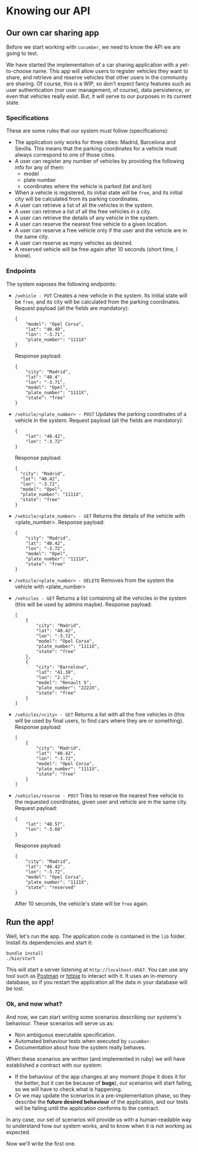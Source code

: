 # Knowing our API

## Our own car sharing app

Before we start working with `cucumber`, we need to know the API we are going to test.

We have started the implementation of a car sharing application with a yet-to-choose name. This app will allow users to register vehicles they want to share, and retrieve and reserve vehicles that other users in the community are sharing. Of course, this is a WIP, so don't expect fancy features such as user authentication (nor user management, of course), data persistence, or even that vehicles really exist. But, it will serve to our purposes in its current state.

### Specifications

These are some rules that our system must follow (specifications):

* The application only works for three cities: Madrid, Barcelona and Sevilla. This means that the parking coordinates for a vehicle must always correspond to one of those cities.
* A user can register any number of vehicles by providing the following info for any of them:
  - model
  - plate number
  - coordinates where the vehicle is parked (lat and lon)
* When a vehicle is registered, its initial state will be `free`, and its initial city will be calculated from its parking coordinates.
* A user can retrieve a list of all the vehicles in the system.
* A user can retrieve a list of all the free vehicles in a city.
* A user can retrieve the details of any vehicle in the system.
* A user can reserve the nearest free vehicle to a given location.
* A user can reserve a free vehicle only if the user and the vehicle are in the same city.
* A user can reserve as many vehicles as desired.
* A reserved vehicle will be free again after 10 seconds (short time, I know).

### Endpoints

The system exposes the following endpoints:

- `/vehicle - PUT`
  Creates a new vehicle in the system. Its initial state will be `free`, and its city will be calculated from the parking coordinates.
  Request payload (all the fields are mandatory):
  ```
  {
      "model": "Opel Corsa",
      "lat": "40.40",
      "lon": "-3.71",
      "plate_number": "1111X"
  }
  ```
  Response payload:
  ```
  {
      "city": "Madrid",
      "lat": "40.4",
      "lon": "-3.71",
      "model": "Opel",
      "plate_number": "1111X",
      "state": "free"
  }  
  ```

- `/vehicle/<plate_number> - POST`
  Updates the parking coordinates of a vehicle in the system.
  Request payload (all the fields are mandatory):
  ```
  {
      "lat": "40.42",
      "lon": "-3.72"
  }
  ```
  Response payload:
  ```
  {
    "city": "Madrid",
    "lat": "40.42",
    "lon": "-3.72",
    "model": "Opel",
    "plate_number": "1111X",
    "state": "free"
  }
  ```

- `/vehicle/<plate_number> - GET`
  Returns the details of the vehicle with <plate_number>.
  Response payload:
  ```
  {
      "city": "Madrid",
      "lat": "40.42",
      "lon": "-3.72",
      "model": "Opel",
      "plate_number": "1111X",
      "state": "free"
  }
  ```

- `/vehicle/<plate_number> - DELETE`
  Removes from the system the vehicle with <plate_number>

- `/vehicles - GET`
  Returns a list containing all the vehicles in the system (this will be used by admins maybe).
  Response payload:
  ```
  [
      {
          "city": "Madrid",
          "lat": "40.42",
          "lon": "-3.72",
          "model": "Opel Corsa",
          "plate_number": "1111X",
          "state": "free"
      },
      {
          "city": "Barcelona",
          "lat": "41.38",
          "lon": "2.17",
          "model": "Renault 5",
          "plate_number": "2222X",
          "state": "free"
      }
  ]
  ```

- `/vehicles/<city> - GET`
  Returns a list with all the free vehicles in <city> (this will be used by final users, to find cars where they are or something).
  Response payload:
  ```
  [
      {
          "city": "Madrid",
          "lat": "40.42",
          "lon": "-3.72",
          "model": "Opel Corsa",
          "plate_number": "1111X",
          "state": "free"
      }
  ]
  ```

- `/vehicles/reserve - POST`
  Tries to reserve the nearest free vehicle to the requested coordinates, given user and vehicle are in the same city.
  Request payload:
  ```
  {
      "lat": "40.57",
      "lon": "-3.68"
  }
  ```
  Response payload:
  ```
  {
      "city": "Madrid",
      "lat": "40.42",
      "lon": "-3.72",
      "model": "Opel Corsa",
      "plate_number": "1111X",
      "state": "reserved"
  }
  ```
  After 10 seconds, the vehicle's state will be `free` again.

## Run the app!

Well, let's run the app. The application code is contained in the `lib` folder. Install its dependencies and start it:
```
bundle install
./bin/start
```

This will start a server listening at `http://localhost:4567`. You can use any tool such as [Postman](https://www.getpostman.com/) or [httpie](https://httpie.org/) to interact with it. It uses an in-memory database, so if you restart the application all the data in your database will be lost.

### Ok, and now what?

And now, we can start writing some scenarios describing our systems's behaviour. These scenarios will serve us as:
- Non ambiguous executable specification.
- Automated behaviour tests when executed by `cucumber`.
- Documentation about how the system really behaves.

When these scenarios are written (and implemented in ruby) we will have established a contract with our system:
- If the behaviour of the app changes at any moment (hope it does it for the better, but it can be because of **bugs**), our scenarios will start failing, so we will have to check what is happening.
- Or we may update the scenarios in a pre-implementation phase, so they describe the **future desired behaviour** of the application, and our tests will be failing until the application conforms to the contract.

In any case, our set of scenarios will provide us with a human-readable way to understand how our system works, and to know when it is not working as expected.

Now we'll write the first one.
